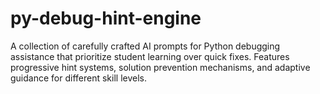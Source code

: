 # py-debug-hint-engine
A collection of carefully crafted AI prompts for Python debugging assistance that prioritize student learning over quick fixes. Features progressive hint systems, solution prevention mechanisms, and adaptive guidance for different skill levels.
